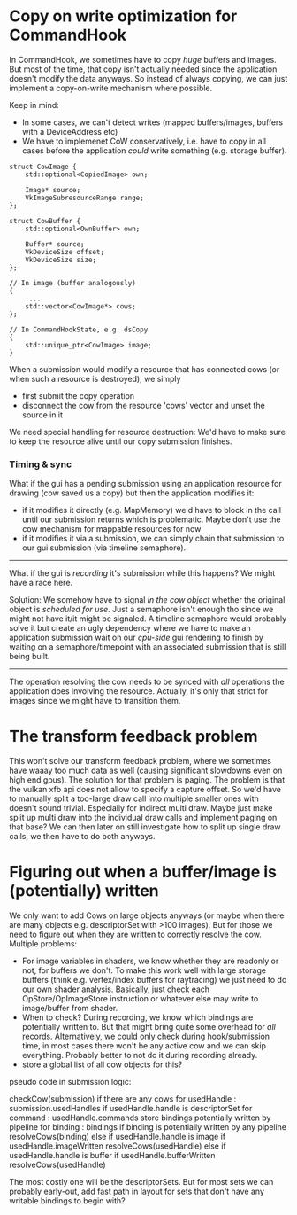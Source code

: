 Copy on write optimization for CommandHook
==========================================

In CommandHook, we sometimes have to copy *huge* buffers and images.
But most of the time, that copy isn't actually needed since the application
doesn't modify the data anyways. So instead of always copying, we can
just implement a copy-on-write mechanism where possible.

Keep in mind:
- In some cases, we can't detect writes (mapped buffers/images,
  buffers with a DeviceAddress etc)
- We have to implemenet CoW conservatively, i.e. have to copy in all
  cases before the application *could* write something (e.g. storage buffer).

```
struct CowImage {
	std::optional<CopiedImage> own;

	Image* source;
	VkImageSubresourceRange range;
};

struct CowBuffer {
	std::optional<OwnBuffer> own;

	Buffer* source;
	VkDeviceSize offset;
	VkDeviceSize size;
};

// In image (buffer analogously)
{
	....
	std::vector<CowImage*> cows;
};

// In CommandHookState, e.g. dsCopy
{
	std::unique_ptr<CowImage> image;
}
```

When a submission would modify a resource that has connected cows (or when
such a resource is destroyed), we simply
- first submit the copy operation
- disconnect the cow from the resource 'cows' vector and unset the source in it

We need special handling for resource destruction: We'd have to make sure to
keep the resource alive until our copy submission finishes.

### Timing & sync

What if the gui has a pending submission using an application resource
for drawing (cow saved us a copy) but then the application modifies
it:

- if it modifies it directly (e.g. MapMemory) we'd have to block in the
  call until our submission returns which is problematic. Maybe don't
  use the cow mechanism for mappable resources for now
- if it modifies it via a submission, we can simply chain that submission
  to our gui submission (via timeline semaphore).

---

What if the gui is *recording* it's submission while this happens?
We might have a race here.

Solution: We somehow have to signal *in the cow object* whether the
original object is *scheduled for use*. Just a semaphore isn't enough
tho since we might not have it/it might be signaled.
A timeline semaphore would probably solve it but create an ugly
dependency where we have to make an application submission wait
on our *cpu-side* gui rendering to finish by waiting on a semaphore/timepoint
with an associated submission that is still being built.

---

The operation resolving the cow needs to be synced with *all* operations
the application does involving the resource.
Actually, it's only that strict for images since we might have to
transition them.

The transform feedback problem
==============================

This won't solve our transform feedback problem, where we sometimes have
waaay too much data as well (causing significant slowdowns even on
high end gpus). The solution for that problem is paging. The problem
is that the vulkan xfb api does not allow to specify a capture
offset. So we'd have to manually split a too-large draw call into multiple
smaller ones with doesn't sound trivial. Especially for indirect multi draw.
Maybe just make split up multi draw into the individual draw calls and
implement paging on that base? We can then later on still investigate how to
split up single draw calls, we then have to do both anyways.

# Figuring out when a buffer/image is (potentially) written

We only want to add Cows on large objects anyways (or maybe when there
are many objects e.g. descriptorSet with >100 images). But for those
we need to figure out when they are written to correctly resolve the cow.
Multiple problems:

- For image variables in shaders, we know whether they are readonly or not,
  for buffers we don't. To make this work well with large storage buffers
  (think e.g. vertex/index buffers for raytracing) we just need to do
  our own shader analysis. Basically, just check each OpStore/OpImageStore
  instruction or whatever else may write to image/buffer from shader.
- When to check?
  During recording, we know which bindings are potentially written to.
  But that might bring quite some overhead for *all* records.
  Alternatively, we could only check during hook/submission time, in most
  cases there won't be any active cow and we can skip everything.
  Probably better to not do it during recording already.
- store a global list of all cow objects for this?

pseudo code in submission logic:

checkCow(submission)
	if there are any cows
		for usedHandle : submission.usedHandles
			if usedHandle.handle is descriptorSet
				for command : usedHandle.commands
					store bindings potentially written by pipeline
				for binding : bindings
					if binding is potentially written by any pipeline
						resolveCows(binding)
			else if usedHandle.handle is image
				if usedHandle.imageWritten
					resolveCows(usedHandle)
			else if usedHandle.handle is buffer
				if usedHandle.bufferWritten
					resolveCows(usedHandle)

The most costly one will be the descriptorSets.
But for most sets we can probably early-out, add fast path in
layout for sets that don't have any writable bindings to begin with?
					
	
